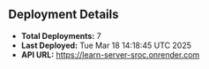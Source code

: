 ## Deployment Details
- **Total Deployments:** 7
- **Last Deployed:** Tue Mar 18 14:18:45 UTC 2025
- **API URL:** https://learn-server-sroc.onrender.com

